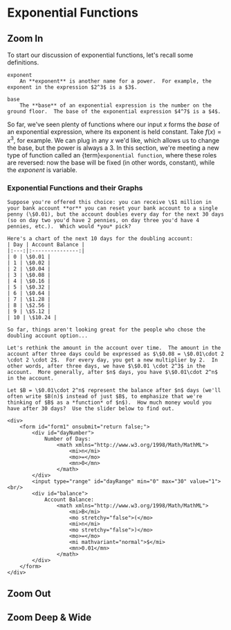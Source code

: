 # Exponential Functions

## Zoom In
To start our discussion of exponential functions, let's recall some definitions.
```{glossary}
exponent
    An **exponent** is another name for a power.  For example, the exponent in the expression $2^3$ is a $3$.

base
    The **base** of an exponential expression is the number on the ground floor.  The base of the exponential expression $4^7$ is a $4$.
```

So far, we've seen plenty of functions where our input $x$ forms the *base* of an exponential expression, where its exponent is held constant.  Take $f(x) = x^3$, for example.  We can plug in any $x$ we'd like, which allows us to change the base, but the power is always a 3.  In this section, we're meeting a new type of function called an {term}`exponential function`, where these roles are reversed: now the base will be fixed (in other words, constant), while the *exponent* is variable.

### Exponential Functions and their Graphs

```{prf:example}
Suppose you're offered this choice: you can receive \$1 million in your bank account **or** you can reset your bank account to a single penny (\$0.01), but the account doubles every day for the next 30 days (so on day two you'd have 2 pennies, on day three you'd have 4 pennies, etc.).  Which would *you* pick?

Here's a chart of the next 10 days for the doubling account:
| Day | Account Balance |
|:---:|:---------------:|
| 0 | \$0.01 |
| 1 | \$0.02 |
| 2 | \$0.04 |
| 3 | \$0.08 |
| 4 | \$0.16 |
| 5 | \$0.32 |
| 6 | \$0.64 |
| 7 | \$1.28 |
| 8 | \$2.56 |
| 9 | \$5.12 |
| 10 | \$10.24 |

So far, things aren't looking great for the people who chose the doubling account option...

Let's rethink the amount in the account over time.  The amount in the account after three days could be expressed as $\$0.08 = \$0.01\cdot 2 \cdot 2 \cdot 2$.  For every day, you get a new multiplier by 2.  In other words, after three days, we have $\$0.01 \cdot 2^3$ in the account.  More generally, after $n$ days, you have $\$0.01\cdot 2^n$ in the account.

Let $B = \$0.01\cdot 2^n$ represent the balance after $n$ days (we'll often write $B(n)$ instead of just $B$, to emphasize that we're thinking of $B$ as a *function* of $n$).  How much money would you have after 30 days?  Use the slider below to find out.

<div>
    <form id="form1" onsubmit="return false;">
        <div id="dayNumber">
            Number of Days: 
                <math xmlns="http://www.w3.org/1998/Math/MathML">
                    <mi>n</mi>
                    <mo>=</mo>
                    <mn>0</mn>
                </math>
        </div>
        <input type="range" id="dayRange" min="0" max="30" value="1"><br/>
        <div id="balance">
            Account Balance:
                <math xmlns="http://www.w3.org/1998/Math/MathML">
                    <mi>B</mi>
                    <mo stretchy="false">(</mo>
                    <mi>n</mi>
                    <mo stretchy="false">)</mo>
                    <mo>=</mo>
                    <mi mathvariant="normal">$</mi>
                    <mn>0.01</mn>
                </math>
        </div>
    </form>
</div>
```

## Zoom Out

## Zoom Deep & Wide

<script src="../../../../_static/1-exponential-functions.js">// handles events
</script>